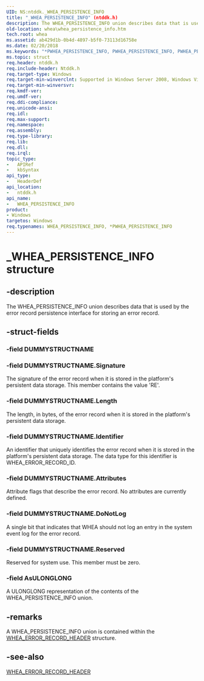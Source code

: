 ```yaml
---
UID: NS:ntddk._WHEA_PERSISTENCE_INFO
title: "_WHEA_PERSISTENCE_INFO" (ntddk.h)
description: The WHEA_PERSISTENCE_INFO union describes data that is used by the error record persistence interface for storing an error record.
old-location: whea\whea_persistence_info.htm
tech.root: whea
ms.assetid: ab429d1b-0b4d-4897-b5f0-73113d16758e
ms.date: 02/20/2018
ms.keywords: "*PWHEA_PERSISTENCE_INFO, PWHEA_PERSISTENCE_INFO, PWHEA_PERSISTENCE_INFO union pointer [WHEA Drivers and Applications], WHEA_PERSISTENCE_INFO, WHEA_PERSISTENCE_INFO union [WHEA Drivers and Applications], _WHEA_PERSISTENCE_INFO, ntddk/PWHEA_PERSISTENCE_INFO, ntddk/WHEA_PERSISTENCE_INFO, whea.whea_persistence_info, whearef_0c5f7bbf-fc55-4667-b97a-9b28ec014bb5.xml"
ms.topic: struct
req.header: ntddk.h
req.include-header: Ntddk.h
req.target-type: Windows
req.target-min-winverclnt: Supported in Windows Server 2008, Windows Vista SP1, and later versions of Windows.
req.target-min-winversvr: 
req.kmdf-ver: 
req.umdf-ver: 
req.ddi-compliance: 
req.unicode-ansi: 
req.idl: 
req.max-support: 
req.namespace: 
req.assembly: 
req.type-library: 
req.lib: 
req.dll: 
req.irql: 
topic_type:
-	APIRef
-	kbSyntax
api_type:
-	HeaderDef
api_location:
-	ntddk.h
api_name:
-	WHEA_PERSISTENCE_INFO
product:
- Windows
targetos: Windows
req.typenames: WHEA_PERSISTENCE_INFO, *PWHEA_PERSISTENCE_INFO
---
```


# _WHEA_PERSISTENCE_INFO structure


## -description


The WHEA_PERSISTENCE_INFO union describes data that is used by the error record persistence interface for storing an error record.


## -struct-fields




### -field DUMMYSTRUCTNAME

 


### -field DUMMYSTRUCTNAME.Signature

The signature of the error record when it is stored in the platform's persistent data storage. This member contains the value 'RE'.


### -field DUMMYSTRUCTNAME.Length

The length, in bytes, of the error record when it is stored in the platform's persistent data storage.


### -field DUMMYSTRUCTNAME.Identifier

An identifier that uniquely identifies the error record when it is stored in the platform's persistent data storage. The data type for this identifier is WHEA_ERROR_RECORD_ID.


### -field DUMMYSTRUCTNAME.Attributes

Attribute flags that describe the error record. No attributes are currently defined.


### -field DUMMYSTRUCTNAME.DoNotLog

A single bit that indicates that WHEA should not log an entry in the system event log for the error record.


### -field DUMMYSTRUCTNAME.Reserved

Reserved for system use. This member must be zero.


### -field AsULONGLONG

A ULONGLONG representation of the contents of the WHEA_PERSISTENCE_INFO union.


## -remarks



A WHEA_PERSISTENCE_INFO union is contained within the <a href="https://msdn.microsoft.com/library/windows/hardware/ff560487">WHEA_ERROR_RECORD_HEADER</a> structure.




## -see-also




<a href="https://msdn.microsoft.com/library/windows/hardware/ff560487">WHEA_ERROR_RECORD_HEADER</a>
 

 

